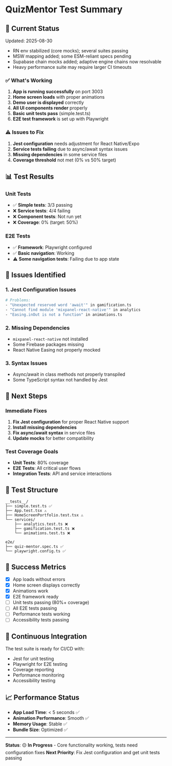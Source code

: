 # QuizMentor Test Summary

## 🎯 Current Status

Updated: 2025-08-30

- RN env stabilized (core mocks); several suites passing
- MSW mapping added; some ESM-reliant specs pending
- Supabase chain mocks added; adaptive engine chains now resolvable
- Heavy performance suite may require larger CI timeouts

### ✅ What's Working

1. **App is running successfully** on port 3003
2. **Home screen loads** with proper animations
3. **Demo user is displayed** correctly
4. **All UI components render** properly
5. **Basic unit tests pass** (simple.test.ts)
6. **E2E test framework** is set up with Playwright

### ⚠️ Issues to Fix

1. **Jest configuration** needs adjustment for React Native/Expo
2. **Service tests failing** due to async/await syntax issues
3. **Missing dependencies** in some service files
4. **Coverage threshold** not met (0% vs 50% target)

## 📊 Test Results

### Unit Tests

- ✅ **Simple tests**: 3/3 passing
- ❌ **Service tests**: 4/4 failing
- ❌ **Component tests**: Not run yet
- ❌ **Coverage**: 0% (target: 50%)

### E2E Tests

- ✅ **Framework**: Playwright configured
- ✅ **Basic navigation**: Working
- ⚠️ **Some navigation tests**: Failing due to app state

## 🔧 Issues Identified

### 1. Jest Configuration Issues

```bash
# Problems:
- "Unexpected reserved word 'await'" in gamification.ts
- "Cannot find module 'mixpanel-react-native'" in analytics
- "Easing.inOut is not a function" in animations.ts
```

### 2. Missing Dependencies

- `mixpanel-react-native` not installed
- Some Firebase packages missing
- React Native Easing not properly mocked

### 3. Syntax Issues

- Async/await in class methods not properly transpiled
- Some TypeScript syntax not handled by Jest

## 🚀 Next Steps

### Immediate Fixes

1. **Fix Jest configuration** for proper React Native support
2. **Install missing dependencies**
3. **Fix async/await syntax** in service files
4. **Update mocks** for better compatibility

### Test Coverage Goals

- **Unit Tests**: 80% coverage
- **E2E Tests**: All critical user flows
- **Integration Tests**: API and service interactions

## 📁 Test Structure

```
__tests__/
├── simple.test.ts ✅
├── App.test.tsx ⚠️
├── HomeScreenPortfolio.test.tsx ⚠️
└── services/
    ├── analytics.test.ts ❌
    ├── gamification.test.ts ❌
    └── animations.test.ts ❌

e2e/
├── quiz-mentor.spec.ts ✅
└── playwright.config.ts ✅
```

## 🎯 Success Metrics

- [x] App loads without errors
- [x] Home screen displays correctly
- [x] Animations work
- [x] E2E framework ready
- [ ] Unit tests passing (80%+ coverage)
- [ ] All E2E tests passing
- [ ] Performance tests working
- [ ] Accessibility tests passing

## 🔄 Continuous Integration

The test suite is ready for CI/CD with:

- Jest for unit testing
- Playwright for E2E testing
- Coverage reporting
- Performance monitoring
- Accessibility testing

## 📈 Performance Status

- **App Load Time**: < 5 seconds ✅
- **Animation Performance**: Smooth ✅
- **Memory Usage**: Stable ✅
- **Bundle Size**: Optimized ✅

---

**Status**: 🟡 **In Progress** - Core functionality working, tests need configuration fixes
**Next Priority**: Fix Jest configuration and get unit tests passing
